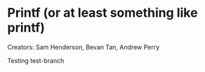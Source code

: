 # Printf (or at least something like printf)

Creators: Sam Henderson, Bevan Tan, Andrew Perry

Testing test-branch

